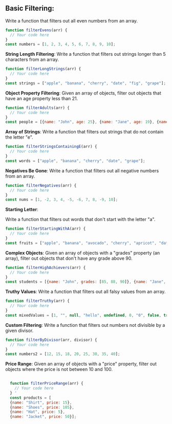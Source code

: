 ## Basic Filtering:
   Write a function that filters out all even numbers from an array.
   ```javascript
   function filterEvens(arr) {
     // Your code here
   }
   const numbers = [1, 2, 3, 4, 5, 6, 7, 8, 9, 10];
```
**String Length Filtering**:
   Write a function that filters out strings longer than 5 characters from an array.
   ```javascript
   function filterLongStrings(arr) {
     // Your code here
   }
   const strings = ["apple", "banana", "cherry", "date", "fig", "grape"];
```
**Object Property Filtering**:
   Given an array of objects, filter out objects that have an age property less than 21.
   ```javascript
   function filterAdults(arr) {
     // Your code here
   }
   const people = [{name: "John", age: 25}, {name: "Jane", age: 19}, {name: "Doe", age: 30}];
```
**Array of Strings**:
   Write a function that filters out strings that do not contain the letter "e".
   ```javascript
   function filterStringsContainingE(arr) {
     // Your code here
   }
   const words = ["apple", "banana", "cherry", "date", "grape"];
```
**Negatives Be Gone**:
   Write a function that filters out all negative numbers from an array.
   ```javascript
   function filterNegatives(arr) {
     // Your code here
   }
   const nums = [1, -2, 3, 4, -5, -6, 7, 8, -9, 10];
```
**Starting Letter**:

   Write a function that filters out words that don't start with the letter "a".
   ```javascript
   function filterStartingWithA(arr) {
     // Your code here
   }
   const fruits = ["apple", "banana", "avocado", "cherry", "apricot", "date"];
```
**Complex Objects**:
   Given an array of objects with a "grades" property (an array), filter out objects that don't have any grade above 90.
   ```javascript
   function filterHighAchievers(arr) {
     // Your code here
   }
   const students = [{name: "John", grades: [85, 88, 90]}, {name: "Jane", grades: [92, 95, 88]}, {name: "Doe", grades: [80, 85, 86]}];
```
**Truthy Values**:
   Write a function that filters out all falsy values from an array.
   ```javascript
   function filterTruthy(arr) {
     // Your code here
   }
   const mixedValues = [1, "", null, "hello", undefined, 0, "0", false, true];
```
**Custom Filtering**:
   Write a function that filters out numbers not divisible by a given divisor.
   ```javascript
   function filterByDivisor(arr, divisor) {
     // Your code here
   }
   const numbers2 = [12, 15, 18, 20, 25, 30, 35, 40];
```
**Price Range**:
    Given an array of objects with a "price" property, filter out objects where the price is not between 10 and 100.
    
  ```javascript
    
    function filterPriceRange(arr) {
      // Your code here
    } '
    const products = [
    {name: "Shirt", price: 15},
    {name: "Shoes", price: 105},
    {name: "Hat", price: 5},
    {name: "Jacket", price: 50}];

  ```
